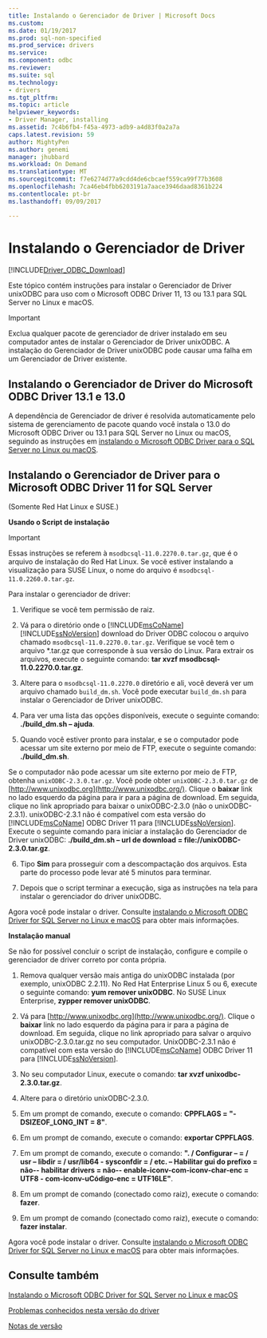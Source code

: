 ```yaml
---
title: Instalando o Gerenciador de Driver | Microsoft Docs
ms.custom: 
ms.date: 01/19/2017
ms.prod: sql-non-specified
ms.prod_service: drivers
ms.service: 
ms.component: odbc
ms.reviewer: 
ms.suite: sql
ms.technology:
- drivers
ms.tgt_pltfrm: 
ms.topic: article
helpviewer_keywords:
- Driver Manager, installing
ms.assetid: 7c4b6fb4-f45a-4973-adb9-a4d83f0a2a7a
caps.latest.revision: 59
author: MightyPen
ms.author: genemi
manager: jhubbard
ms.workload: On Demand
ms.translationtype: MT
ms.sourcegitcommit: f7e6274d77a9cdd4de6cbcaef559ca99f77b3608
ms.openlocfilehash: 7ca46eb4fbb6203191a7aace3946daad8361b224
ms.contentlocale: pt-br
ms.lasthandoff: 09/09/2017

---
```

# <a name="installing-the-driver-manager"></a>Instalando o Gerenciador de Driver
[!INCLUDE[Driver_ODBC_Download](../../../includes/driver_odbc_download.md)]

Este tópico contém instruções para instalar o Gerenciador de Driver unixODBC para uso com o Microsoft ODBC Driver 11, 13 ou 13.1 para SQL Server no Linux e macOS.  

> [!IMPORTANT]  
> Exclua qualquer pacote de gerenciador de driver instalado em seu computador antes de instalar o Gerenciador de Driver unixODBC. A instalação do Gerenciador de Driver unixODBC pode causar uma falha em um Gerenciador de Driver existente.  

## <a name="installing-the-driver-manager-for-microsoft-odbc-driver-130-and-131"></a>Instalando o Gerenciador de Driver do Microsoft ODBC Driver 13.1 e 13.0
A dependência de Gerenciador de driver é resolvida automaticamente pelo sistema de gerenciamento de pacote quando você instala o 13.0 do Microsoft ODBC Driver ou 13.1 para SQL Server no Linux ou macOS, seguindo as instruções em [instalando o Microsoft ODBC Driver para o SQL Server no Linux ou macOS](../../../connect/odbc/linux-mac/installing-the-microsoft-odbc-driver-for-sql-server.md). 

## <a name="installing-the-driver-manager-for-microsoft-odbc-driver-11-for-sql-server"></a>Instalando o Gerenciador de Driver para o Microsoft ODBC Driver 11 for SQL Server  

(Somente Red Hat Linux e SUSE.)

**Usando o Script de instalação**  
  
> [!IMPORTANT]  
> Essas instruções se referem à `msodbcsql-11.0.2270.0.tar.gz`, que é o arquivo de instalação do Red Hat Linux. Se você estiver instalando a visualização para SUSE Linux, o nome do arquivo é `msodbcsql-11.0.2260.0.tar.gz`.  

Para instalar o gerenciador de driver:  
  
1.  Verifique se você tem permissão de raiz.  
  
2.  Vá para o diretório onde o [!INCLUDE[msCoName](../../../includes/msconame_md.md)] [!INCLUDE[ssNoVersion](../../../includes/ssnoversion_md.md)] download do Driver ODBC colocou o arquivo chamado `msodbcsql-11.0.2270.0.tar.gz`. Verifique se você tem o arquivo \*.tar.gz que corresponde à sua versão do Linux. Para extrair os arquivos, execute o seguinte comando: **tar xvzf msodbcsql-11.0.2270.0.tar.gz**.  

3.  Altere para o `msodbcsql-11.0.2270.0` diretório e ali, você deverá ver um arquivo chamado `build_dm.sh`. Você pode executar `build_dm.sh` para instalar o Gerenciador de Driver unixODBC.

4.  Para ver uma lista das opções disponíveis, execute o seguinte comando: **./build_dm.sh – ajuda**.  
  
5.  Quando você estiver pronto para instalar, e se o computador pode acessar um site externo por meio de FTP, execute o seguinte comando: **./build_dm.sh**.

Se o computador não pode acessar um site externo por meio de FTP, obtenha `unixODBC-2.3.0.tar.gz`. Você pode obter `unixODBC-2.3.0.tar.gz` de [http://www.unixodbc.org](http://www.unixodbc.org/). Clique o **baixar** link no lado esquerdo da página para ir para a página de download. Em seguida, clique no link apropriado para baixar o unixODBC-2.3.0 (não o unixODBC-2.3.1). unixODBC-2.3.1 não é compatível com esta versão do [!INCLUDE[msCoName](../../../includes/msconame_md.md)] ODBC Driver 11 para [!INCLUDE[ssNoVersion](../../../includes/ssnoversion_md.md)]. Execute o seguinte comando para iniciar a instalação do Gerenciador de Driver unixODBC: **./build_dm.sh – url de download = file://unixODBC-2.3.0.tar.gz**.  

6.  Tipo **Sim** para prosseguir com a descompactação dos arquivos. Esta parte do processo pode levar até 5 minutos para terminar.  

7.  Depois que o script terminar a execução, siga as instruções na tela para instalar o gerenciador do driver unixODBC.

Agora você pode instalar o driver. Consulte [instalando o Microsoft ODBC Driver for SQL Server no Linux e macOS](../../../connect/odbc/linux-mac/installing-the-microsoft-odbc-driver-for-sql-server.md) para obter mais informações.  

**Instalação manual**

Se não for possível concluir o script de instalação, configure e compile o gerenciador de driver correto por conta própria.

1.  Remova qualquer versão mais antiga do unixODBC instalada (por exemplo, unixODBC 2.2.11). No Red Hat Enterprise Linux 5 ou 6, execute o seguinte comando: **yum remover unixODBC**. No SUSE Linux Enterprise, **zypper remover unixODBC**.  
  
2.  Vá para [http://www.unixodbc.org](http://www.unixodbc.org/). Clique o **baixar** link no lado esquerdo da página para ir para a página de download. Em seguida, clique no link apropriado para salvar o arquivo unixODBC-2.3.0.tar.gz no seu computador. UnixODBC-2.3.1 não é compatível com esta versão do [!INCLUDE[msCoName](../../../includes/msconame_md.md)] ODBC Driver 11 para [!INCLUDE[ssNoVersion](../../../includes/ssnoversion_md.md)].  
  
3.  No seu computador Linux, execute o comando: **tar xvzf unixodbc-2.3.0.tar.gz**.  
  
4.  Altere para o diretório unixODBC-2.3.0.  
  
5.  Em um prompt de comando, execute o comando: **CPPFLAGS = "-DSIZEOF_LONG_INT = 8"**.  
  
6.  Em um prompt de comando, execute o comando: **exportar CPPFLAGS**.  
  
7.  Em um prompt de comando, execute o comando: **". / Configurar – = / usr – libdir = / usr/lib64 - sysconfdir = / etc. – Habilitar gui do prefixo = não-- habilitar drivers = não-- enable-iconv-com-iconv-char-enc = UTF8 - com-iconv-uCódigo-enc = UTF16LE"**.  
  
8.  Em um prompt de comando (conectado como raiz), execute o comando: **fazer**.  
  
9. Em um prompt de comando (conectado como raiz), execute o comando: **fazer instalar**.  

Agora você pode instalar o driver. Consulte [instalando o Microsoft ODBC Driver for SQL Server no Linux e macOS](../../../connect/odbc/linux-mac/installing-the-microsoft-odbc-driver-for-sql-server.md) para obter mais informações.  
  
## <a name="see-also"></a>Consulte também
[Instalando o Microsoft ODBC Driver for SQL Server no Linux e macOS](../../../connect/odbc/linux-mac/installing-the-microsoft-odbc-driver-for-sql-server.md)

[Problemas conhecidos nesta versão do driver](../../../connect/odbc/linux-mac/known-issues-in-this-version-of-the-driver.md)

[Notas de versão](../../../connect/odbc/linux-mac/release-notes.md)

